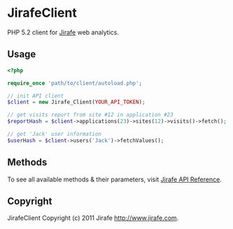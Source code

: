 JirafeClient
============

PHP 5.2 client for [Jirafe](http://jirafe.com/) web analytics.

Usage
-----

``` php
<?php

require_once 'path/to/client/autoload.php';

// init API client
$client = new Jirafe_Client(YOUR_API_TOKEN);

// get visits report from site #12 in application #23
$reportHash = $client->applications(23)->sites(12)->visits()->fetch();

// get 'Jack' user information
$userHash = $client->users('Jack')->fetchValues();

```

Methods
-------

To see all available methods & their parameters, visit [Jirafe API Reference](http://api.jirafe.com/v1/docs).

Copyright
---------

JirafeClient Copyright (c) 2011 Jirafe <http://www.jirafe.com>.

